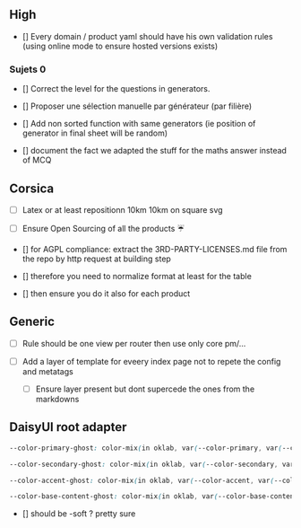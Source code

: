 
## High




- [] Every domain / product yaml should have his own validation rules (using online mode to ensure hosted versions exists)


### Sujets 0 

- []  Correct the level for the questions in generators.

- [] Proposer une sélection manuelle par générateur (par filière)


- [] Add non sorted function with same generators (ie position of generator in final sheet will be random)

- [] document the fact we adapted the stuff for the maths answer instead of MCQ



## Corsica

- [ ]  Latex or at least repositionn 10km 10km on square svg


- [ ] Ensure Open Sourcing of all the products ☔️





- [] for AGPL compliance: extract the 3RD-PARTY-LICENSES.md file from the repo by http request at building step
- [] therefore you need to normalize format at least for the table


- [] then ensure you do it also for each product



## Generic

- [ ] Rule should be one view per router then use only core pm/...



- [ ] Add a layer of template for eveery index page not to repete the config and metatags
    - [ ] Ensure layer present but dont supercede the ones from the markdowns



## DaisyUI root adapter

```css
--color-primary-ghost: color-mix(in oklab, var(--color-primary, var(--color-base-content)) 8%, var(--color-base-100));

--color-secondary-ghost: color-mix(in oklab, var(--color-secondary, var(--color-base-content)) 8%, var(--color-base-100));

--color-accent-ghost: color-mix(in oklab, var(--color-accent, var(--color-base-content)) 8%, var(--color-base-100));

--color-base-content-ghost: color-mix(in oklab, var(--color-base-content, var(--color-base-content)) 8%, var(--color-base-100));
```


- [] should be -soft ? pretty sure